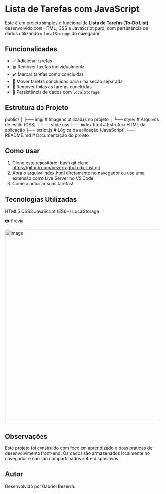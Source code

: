 # Lista de Tarefas com JavaScript

Este é um projeto simples e funcional de **Lista de Tarefas (To-Do List)** desenvolvido com HTML, CSS e JavaScript puro, com persistência de dados utilizando o `localStorage` do navegador.

## Funcionalidades

- ✅ Adicionar tarefas
- 🗑️ Remover tarefas individualmente
- ✔️ Marcar tarefas como concluídas
- 🔁 Mover tarefas concluídas para uma seção separada
- 🧹 Remover todas as tarefas concluídas
- 💾 Persistência de dados com `localStorage`

## Estrutura do Projeto

 public/
│ ├── img/ # Imagens utilizadas no projeto
│ └── style/ # Arquivos de estilo (CSS)
│ └── style.css
├── index.html # Estrutura HTML da aplicação
├── script.js # Lógica da aplicação (JavaScript)
└── README.md # Documentação do projeto


## Como usar

1. Clone este repositório:
   bash
   git clone https://github.com/bezerragb/Todo-List.git
2. Abra o arquivo index.html diretamente no navegador ou use uma extensão como Live Server no VS Code.
3. Come a adicinar suas tarefas!

## Tecnologias Utilizadas

HTML5
CSS3
JavaScript (ES6+)
LocalStorage

📷 Prévia

<img width="1229" height="624" alt="image" src="https://github.com/user-attachments/assets/d7e16e9f-702f-454b-95eb-2c4bb44e3188" />

## Observações
Este projeto foi construído com foco em aprendizado e boas práticas de desenvolvimento front-end.
Os dados são armazenados localmente no navegador e não são compartilhados entre dispositivos.

## Autor
Desenvolvido por Gabriel Bezerra.


   
